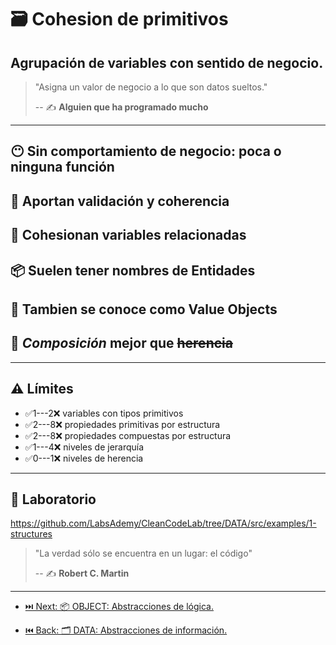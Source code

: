 # 🗃️ Cohesion de primitivos

## Agrupación de variables con sentido de negocio.

> "Asigna un valor de negocio a lo que son datos sueltos."
>
> -- ✍️ **Alguien que ha programado mucho**

---

## 😶 Sin comportamiento de negocio: poca o ninguna función

## 🦺 Aportan validación y coherencia

## 💞 Cohesionan variables relacionadas

## 📦 Suelen tener nombres de Entidades

## 🎁 Tambien se conoce como Value Objects

## 👴 _Composición_ mejor que ~~herencia~~

---

## ⚠️ Límites

- ✅1---2❌ variables con tipos primitivos
- ✅2---8❌ propiedades primitivas por estructura
- ✅2---8❌ propiedades compuestas por estructura
- ✅1---4❌ niveles de jerarquía
- ✅0---1❌ niveles de herencia

---

## 📝 Laboratorio

https://github.com/LabsAdemy/CleanCodeLab/tree/DATA/src/examples/1-structures

> "La verdad sólo se encuentra en un lugar: el código"
>
> -- ✍️ **Robert C. Martin**

---

- [⏭️ Next: 📦 OBJECT: Abstracciones de lógica.](.https://github.com/LabsAdemy/CleanCodeLab/tree/OBJECT)

- [⏮️ Back: 🗂️ DATA: Abstracciones de información.](https://github.com/LabsAdemy/CleanCodeLab/tree/DATA)
